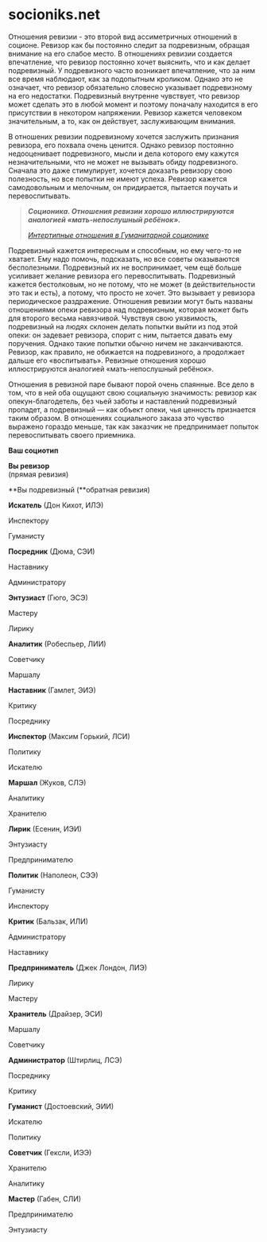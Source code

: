 # socioniks.net
Отношения ревизии - это второй вид ассиметричных отношений в соционе. Ревизор как бы постоянно следит за подревизным, обращая внимание на его слабое место. В отношениях ревизии создается впечатление, что ревизор постоянно хочет выяснить, что и как делает подревизный. У подревизного часто возникает впечатление, что за ним все время наблюдают, как за подопытным кроликом. Однако это не означает, что ревизор обязательно словесно указывает подревизному на его недостатки. Подревизный внутренне чувствует, что ревизор может сделать это в любой момент и поэтому поначалу находится в его присутствии в некотором напряжении. Ревизор кажется человеком значительным, а то, как он действует, заслуживающим внимания.

В отношених ревизии подревизному хочется заслужить признания ревизора, его похвала очень ценится. Однако ревизор постоянно недооценивает подревизного, мысли и дела которого ему кажутся незначительными, что не может не вызывать обиду подревизного. Сначала это даже стимулирует, хочется доказать ревизору свою полезность, но все попытки не имеют успеха. Ревизор кажется самодовольным и мелочным, он придирается, пытается поучать и перевоспитывать.

> _**Соционика. Отношения ревизии хорошо иллюстрируются аналогией «мать-непослушный ребёнок».**_
> 
> _[Интертипные отношения в Гуманитарной соционике](https://socioniks.net/relation/)_

Подревизный кажется интересным и способным, но ему чего-то не хватает. Ему надо помочь, подсказать, но все советы оказываются бесполезными. Подревизный их не воспринимает, чем ещё больше усиливает желание ревизора его перевоспитывать. Подревизный кажется бестолковым, но не потому, что не может (в действительности это так и есть), а потому, что просто не хочет. Это вызывает у ревизора периодическое раздражение. Отношения ревизии могут быть названы отношениями опеки ревизора над подревизным, которая может быть для второго весьма навязчивой. Чувствуя свою уязвимость, подревизный на людях склонен делать попытки выйти из под этой опеки: он задевает ревизора, спорит с ним, пытается давать ему поручения. Однако такие попытки обычно ничем не заканчиваются. Ревизор, как правило, не обижается на подревизного, а продолжает дальше его «воспитывать». Ревизные отношения хорошо иллюстрируются аналогией «мать-непослушный ребёнок».

Отношения в ревизной паре бывают порой очень спаянные. Все дело в том, что в ней оба ощущают свою социальную значимость: ревизор как опекун-благодетель, без чьей заботы и наставлений подревизный пропадет, а подревизный — как объект опеки, чья ценность признается таким образом. В отношениях социального заказа это чувство выражено гораздо меньше, так как заказчик не предпринимает попыток перевоспитывать своего приемника.

**Ваш социотип**

**Вы ревизор**  
(прямая ревизия)

**Вы подревизный (**обратная ревизия)

**Искатель** (Дон Кихот, ИЛЭ)

Инспектору

Гуманисту

**Посредник** (Дюма, СЭИ)

Наставнику

Администратору

**Энтузиаст** (Гюго, ЭСЭ)

Мастеру

Лирику

**Аналитик** (Робеспьер, ЛИИ)

Советчику

Маршалу

**Наставник** (Гамлет, ЭИЭ)

Критику

Посреднику

**Инспектор** (Максим Горький, ЛСИ)

Политику

Искателю

**Маршал** (Жуков, СЛЭ)

Аналитику

Хранителю

**Лирик** (Есенин, ИЭИ)

Энтузиасту

Предпринимателю

**Политик** (Наполеон, СЭЭ)

Гуманисту

Инспектору

**Критик** (Бальзак, ИЛИ)

Администратору

Наставнику

**Предприниматель** (Джек Лондон, ЛИЭ)

Лирику

Мастеру

**Хранитель** (Драйзер, ЭСИ)

Маршалу

Советчику

**Администратор** (Штирлиц, ЛСЭ)

Посреднику

Критику

**Гуманист** (Достоевский, ЭИИ)

Искателю

Политику

**Советчик** (Гексли, ИЭЭ)

Хранителю

Аналитику

**Мастер** (Габен, СЛИ)

Предпринимателю

Энтузиасту